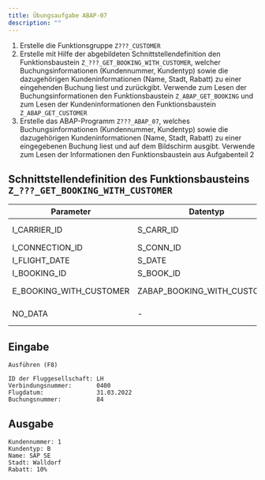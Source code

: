 ```yaml
---
title: Übungsaufgabe ABAP-07
description: ""
---
```


1. Erstelle die Funktionsgruppe `Z???_CUSTOMER`
2. Erstelle mit Hilfe der abgebildeten Schnittstellendefinition den Funktionsbaustein `Z_???_GET_BOOKING_WITH_CUSTOMER`, welcher Buchungsinformationen (Kundennummer, Kundentyp) sowie die dazugehörigen Kundeninformationen (Name, Stadt, Rabatt) zu einer 
eingehenden Buchung liest und zurückgibt. Verwende zum Lesen der Buchungsinformationen den Funktionsbaustein `Z_ABAP_GET_BOOKING` und zum Lesen der Kundeninformationen den Funktionsbaustein `Z_ABAP_GET_CUSTOMER`
3. Erstelle das ABAP-Programm `Z???_ABAP_07`, welches Buchungsinformationen (Kundennummer, Kundentyp) sowie die dazugehörigen Kundeninformationen (Name, Stadt, Rabatt) zu einer eingegebenen Buchung liest und auf dem Bildschirm ausgibt. Verwende zum Lesen der 
Informationen den Funktionsbaustein aus Aufgabenteil 2

## Schnittstellendefinition des Funktionsbausteins `Z_???_GET_BOOKING_WITH_CUSTOMER`
| Parameter               | Datentyp                    | Bezeichnung                     |
| ----------------------- | --------------------------- | ------------------------------- |
| I_CARRIER_ID            | S_CARR_ID                   | ID der Fluggesellschaft         |
| I_CONNECTION_ID         | S_CONN_ID                   | Verbindungsnummer               |
| I_FLIGHT_DATE           | S_DATE                      | Flugdatum                       |
| I_BOOKING_ID            | S_BOOK_ID                   | Buchungsnummer                  |
| E_BOOKING_WITH_CUSTOMER | ZABAP_BOOKING_WITH_CUSTOMER | Buchung mit Kundeninformationen |
| NO_DATA                 | -                           | Ausnahme: keine Daten           |

## Eingabe
```
Ausführen (F8)

ID der Fluggesellschaft: LH
Verbindungsnummer:       0400
Flugdatum:               31.03.2022
Buchungsnummer:          84
```

## Ausgabe
```
Kundennummer: 1
Kundentyp: B
Name: SAP SE
Stadt: Walldorf
Rabatt: 10%
```